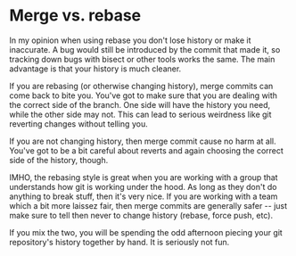 # Merge vs. rebase

In my opinion when using rebase you don't lose history or make it inaccurate. A bug would still be introduced by the commit that made it, so tracking down bugs with bisect or other tools works the same. The main advantage is that your history is much cleaner.

If you are rebasing (or otherwise changing history), merge commits can come back to bite you. You've got to make sure that you are dealing with the correct side of the branch. One side will have the history you need, while the other side may not. This can lead to serious weirdness like git reverting changes without telling you.

If you are not changing history, then merge commit cause no harm at all. You've got to be a bit careful about reverts and again choosing the correct side of the history, though.

IMHO, the rebasing style is great when you are working with a group that understands how git is working under the hood. As long as they don't do anything to break stuff, then it's very nice. If you are working with a team which a bit more laissez fair, then merge commits are generally safer -- just make sure to tell then never to change history (rebase, force push, etc).

If you mix the two, you will be spending the odd afternoon piecing your git repository's history together by hand. It is seriously not fun.

